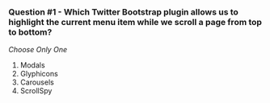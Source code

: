 ### Question #1 - Which Twitter Bootstrap plugin allows us to highlight the current menu item while we scroll a page from top to bottom?
 
*Choose Only One*

1. Modals
2. Glyphicons
3. Carousels
4. ScrollSpy


